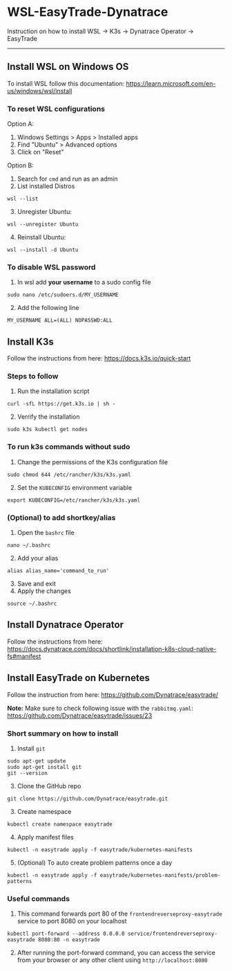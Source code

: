 # WSL-EasyTrade-Dynatrace
Instruction on how to install WSL -> K3s -> Dynatrace Operator -> EasyTrade

----
## Install WSL on Windows OS

To install WSL follow this documentation: https://learn.microsoft.com/en-us/windows/wsl/install


### To reset WSL configurations

Option A:
1. Windows Settings > Apps > Installed apps
2. Find "Ubuntu" > Advanced options
3. Click on "Reset"

Option B:
1. Search for `cmd` and run as an admin
2. List installed Distros
  ```
  wsl --list
  ```
3. Unregister Ubuntu:
  ```
  wsl --unregister Ubuntu
  ```
4. Reinstall Ubuntu:
  ```
  wsl --install -d Ubuntu 
  ```


### To disable WSL password
1. In wsl add **your username** to a sudo config file
  ```
  sudo nano /etc/sudoers.d/MY_USERNAME
  ```
2. Add the following line
  ```
  MY_USERNAME ALL=(ALL) NOPASSWD:ALL
  ```



## Install K3s

Follow the instructions from here: https://docs.k3s.io/quick-start


### Steps to follow
1. Run the installation script
  ```
  curl -sfL https://get.k3s.io | sh -
  ```
2. Verrify the installation
  ```
  sudo k3s kubectl get nodes
  ```


### To run k3s commands without sudo
1. Change the permissions of the K3s configuration file
  ```
  sudo chmod 644 /etc/rancher/k3s/k3s.yaml
  ```
2. Set the `KUBECONFIG` environment variable
  ```
  export KUBECONFIG=/etc/rancher/k3s/k3s.yaml
  ```


### (Optional) to add shortkey/alias
1. Open the `bashrc` file
  ```
  nano ~/.bashrc
  ```
2. Add your alias
  ```
  alias alias_name='command_to_run'
  ```
3. Save and exit
4. Apply the changes
  ```
  source ~/.bashrc
  ```



## Install Dynatrace Operator

Follow the instructions from here: https://docs.dynatrace.com/docs/shortlink/installation-k8s-cloud-native-fs#manifest



## Install EasyTrade on Kubernetes

Follow the instruction from here: https://github.com/Dynatrace/easytrade/

**Note:** Make sure to check following issue with the `rabbitmq.yaml`: https://github.com/Dynatrace/easytrade/issues/23


### Short summary on how to install
1. Install `git`
  ```
  sudo apt-get update
  sudo apt-get install git
  git --version
  ```
3. Clone the GitHub repo
  ```
  git clone https://github.com/Dynatrace/easytrade.git
  ```
3. Create namespace
  ```
  kubectl create namespace easytrade
  ```
4. Apply manifest files
  ```
  kubectl -n easytrade apply -f easytrade/kubernetes-manifests
  ```
5. (Optional) To auto create problem patterns once a day
  ```
  kubectl -n easytrade apply -f easytrade/kubernetes-manifests/problem-patterns
  ```


### Useful commands
1. This command forwards port 80 of the `frontendreverseproxy-easytrade` service to port 8080 on your localhost
  ```
  kubectl port-forward --address 0.0.0.0 service/frontendreverseproxy-easytrade 8080:80 -n easytrade
  ```
2. After running the port-forward command, you can access the service from your browser or any other client using `http://localhost:8080`
